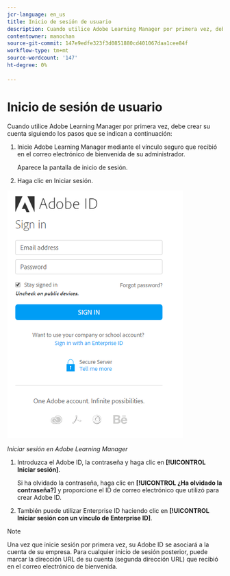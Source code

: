 ```yaml
---
jcr-language: en_us
title: Inicio de sesión de usuario
description: Cuando utilice Adobe Learning Manager por primera vez, debe crear su cuenta.
contentowner: manochan
source-git-commit: 147e9edfe323f3d0851880cd401067daa1cee84f
workflow-type: tm+mt
source-wordcount: '147'
ht-degree: 0%

---
```




# Inicio de sesión de usuario

Cuando utilice Adobe Learning Manager por primera vez, debe crear su cuenta siguiendo los pasos que se indican a continuación:

1. Inicie Adobe Learning Manager mediante el vínculo seguro que recibió en el correo electrónico de bienvenida de su administrador.

   Aparece la pantalla de inicio de sesión.

1. Haga clic en Iniciar sesión.

![](assets/adobeid-signin.png)

*Iniciar sesión en Adobe Learning Manager*

1. Introduzca el Adobe ID, la contraseña y haga clic en **[!UICONTROL Iniciar sesión]**.

   Si ha olvidado la contraseña, haga clic en **[!UICONTROL ¿Ha olvidado la contraseña?]** y proporcione el ID de correo electrónico que utilizó para crear Adobe ID.

1. También puede utilizar Enterprise ID haciendo clic en **[!UICONTROL Iniciar sesión con un vínculo de Enterprise ID]**.

>[!NOTE]
>
>Una vez que inicie sesión por primera vez, su Adobe ID se asociará a la cuenta de su empresa. Para cualquier inicio de sesión posterior, puede marcar la dirección URL de su cuenta (segunda dirección URL) que recibió en el correo electrónico de bienvenida.
